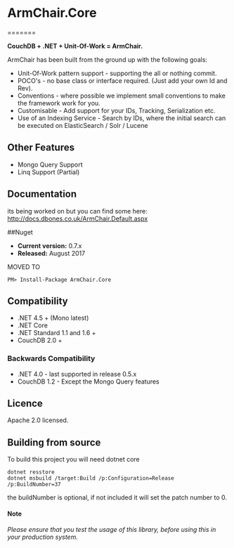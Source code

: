 # ArmChair.Core
=======

**CouchDB + .NET + Unit-Of-Work = ArmChair.**

ArmChair has been built from the ground up with the following goals:

* Unit-Of-Work pattern support - supporting the all or nothing commit.
* POCO's - no base class or interface required. (Just add your own Id and Rev).
* Conventions - where possible we implement small conventions to make the framework work for you.
* Customisable - Add support for your IDs, Tracking, Serialization etc.
* Use of an Indexing Service - Search by IDs, where the initial search can be executed on ElasticSearch / Solr / Lucene

## Other Features

* Mongo Query Support
* Linq Support (Partial)

## Documentation

its being worked on but you can find some here: http://docs.dbones.co.uk/ArmChair.Default.aspx

##Nuget

* **Current version:** 0.7.x
* **Released:** August 2017

MOVED TO
```
PM> Install-Package ArmChair.Core
```

## Compatibility

* .NET 4.5 + (Mono latest)
* .NET Core
* .NET Standard 1.1 and 1.6 +
* CouchDB 2.0 +

### Backwards Compatibility

* .NET 4.0 - last supported in release 0.5.x
* CouchDB 1.2 - Except the Mongo Query features

## Licence

Apache 2.0 licensed.

## Building from source

To build this project you will need dotnet core

```
dotnet resstore
dotnet msbuild /target:Build /p:Configuration=Release /p:BuildNumber=37
```

the buildNumber is optional, if not included it will set the patch number to 0.

#### Note

*Please ensure that you test the usage of this library, before using this in your production system.*